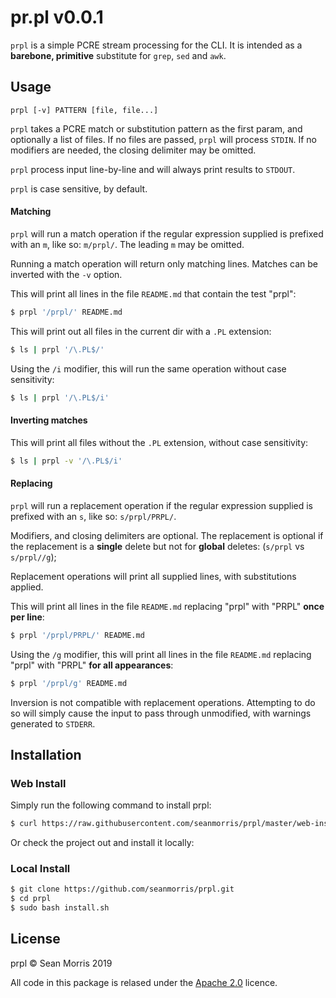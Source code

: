 # pr.pl v0.0.1

`prpl` is a simple PCRE stream processing for the CLI. It is intended as a **barebone, primitive** substitute for `grep`, `sed` and `awk`.

## Usage

```prpl [-v] PATTERN [file, file...]```

`prpl` takes a PCRE match or substitution pattern as the first param, and optionally a list of files. If no files are passed, `prpl` will process `STDIN`. If no modifiers are needed, the closing delimiter may be omitted.

`prpl` process input line-by-line and will always print results to `STDOUT`.

`prpl` is case sensitive, by default.

#### Matching

`prpl` will run a match operation if the regular expression supplied is prefixed with an `m`, like so: `m/prpl/`. The leading `m` may be omitted.

Running a match operation will return only matching lines. Matches can be inverted with the `-v` option.

This will print all lines in the file `README.md` that contain the test "prpl":

```bash
$ prpl '/prpl/' README.md
```

This will print out all files in the current dir with a `.PL` extension:

```bash
$ ls | prpl '/\.PL$/'
```

Using the `/i` modifier, this will run the same operation without case sensitivity:

```bash
$ ls | prpl '/\.PL$/i'
```

#### Inverting matches

This will print all files without the `.PL` extension, without case sensitivity:

```bash
$ ls | prpl -v '/\.PL$/i'
```

#### Replacing

`prpl` will run a replacement operation if the regular expression supplied is prefixed with an `s`, like so: `s/prpl/PRPL/`.

Modifiers, and closing delimiters are optional. The replacement is optional if the replacement is a **single** delete but not for **global** deletes: (`s/prpl` vs `s/prpl//g`);

Replacement operations will print all supplied lines, with substitutions applied.

This will print all lines in the file `README.md` replacing "prpl" with "PRPL" **once per line**:

```bash
$ prpl '/prpl/PRPL/' README.md
```
Using the `/g` modifier, this will print all lines in the file `README.md` replacing "prpl" with "PRPL" **for all appearances**:

```bash
$ prpl '/prpl/g' README.md
```

Inversion is not compatible with replacement operations. Attempting to do so will simply cause the input to pass through unmodified, with warnings generated to `STDERR`.

## Installation

### Web Install

Simply run the following command to install prpl:

```bash
$ curl https://raw.githubusercontent.com/seanmorris/prpl/master/web-install.sh | sudo bash
```

Or check the project out and install it locally:

### Local Install

```bash
$ git clone https://github.com/seanmorris/prpl.git
$ cd prpl
$ sudo bash install.sh
```

## License 

prpl &copy; Sean Morris 2019

All code in this package is relased under the [Apache 2.0](https://www.apache.org/licenses/LICENSE-2.0) licence.
